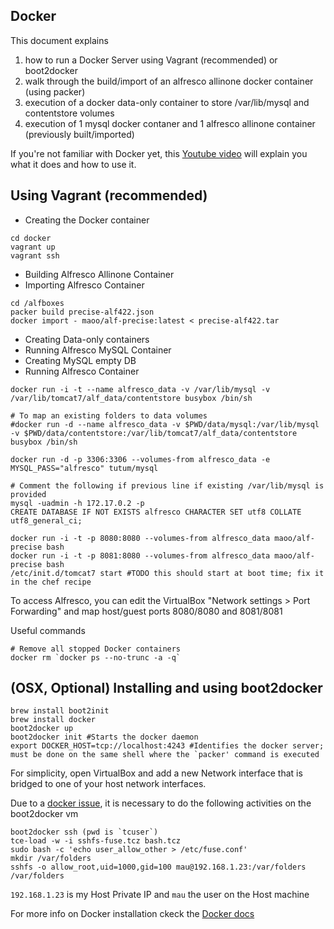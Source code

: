 Docker
---
This document explains
1. how to run a Docker Server using Vagrant (recommended) or boot2docker
2. walk through the build/import of an alfresco allinone docker container (using packer)
3. execution of a docker data-only container to store /var/lib/mysql and contentstore volumes
4. execution of 1 mysql docker contaner and 1 alfresco allinone container (previously built/imported)

If you're not familiar with Docker yet, this [Youtube video](https://www.youtube.com/watch?v=VeiUjkiqo9E) will explain you what it does and how to use it.

## Using Vagrant (recommended)

* Creating the Docker container
```
cd docker
vagrant up
vagrant ssh
```

* Building Alfresco Allinone Container
* Importing Alfresco Container
```
cd /alfboxes
packer build precise-alf422.json
docker import - maoo/alf-precise:latest < precise-alf422.tar
```

* Creating Data-only containers
* Running Alfresco MySQL Container
* Creating MySQL empty DB
* Running Alfresco Container

```
docker run -i -t --name alfresco_data -v /var/lib/mysql -v /var/lib/tomcat7/alf_data/contentstore busybox /bin/sh

# To map an existing folders to data volumes
#docker run -d --name alfresco_data -v $PWD/data/mysql:/var/lib/mysql -v $PWD/data/contentstore:/var/lib/tomcat7/alf_data/contentstore busybox /bin/sh

docker run -d -p 3306:3306 --volumes-from alfresco_data -e MYSQL_PASS="alfresco" tutum/mysql

# Comment the following if previous line if existing /var/lib/mysql is provided
mysql -uadmin -h 172.17.0.2 -p
CREATE DATABASE IF NOT EXISTS alfresco CHARACTER SET utf8 COLLATE utf8_general_ci;

docker run -i -t -p 8080:8080 --volumes-from alfresco_data maoo/alf-precise bash
docker run -i -t -p 8081:8080 --volumes-from alfresco_data maoo/alf-precise bash
/etc/init.d/tomcat7 start #TODO this should start at boot time; fix it in the chef recipe
```
To access Alfresco, you can edit the VirtualBox "Network settings > Port Forwarding" and map host/guest ports 8080/8080 and 8081/8081

Useful commands
```
# Remove all stopped Docker containers
docker rm `docker ps --no-trunc -a -q`
```


## (OSX, Optional) Installing and using boot2docker

```
brew install boot2init
brew install docker
boot2docker up
boot2docker init #Starts the docker daemon
export DOCKER_HOST=tcp://localhost:4243 #Identifies the docker server; must be done on the same shell where the `packer' command is executed
```

For simplicity, open VirtualBox and add a new Network interface that is bridged to one of your host network interfaces.

Due to a [docker issue](https://github.com/mitchellh/packer/issues/901), it is necessary to do the following activities on the boot2docker vm
```
boot2docker ssh (pwd is `tcuser`)
tce-load -w -i sshfs-fuse.tcz bash.tcz
sudo bash -c 'echo user_allow_other > /etc/fuse.conf'
mkdir /var/folders
sshfs -o allow_root,uid=1000,gid=100 mau@192.168.1.23:/var/folders /var/folders
```
```192.168.1.23``` is my Host Private IP and ```mau``` the user on the Host machine

For more info on Docker installation ckeck the [Docker docs](http://docs.docker.io/installation/)
